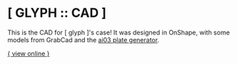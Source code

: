 # [ GLYPH :: CAD ]

This is the CAD for [ glyph ]'s case! It was designed in OnShape, with some models from GrabCad and the [ai03 plate generator](https://kbplate.ai03.com/).

[{ view online }](https://cad.onshape.com/documents/a309a43e7ab9d98fd3e56af4/w/ec765f4ff1bc21db4a251eb8/e/62d9ee1d9fa6e5db3ba2bbb2?renderMode=0&uiState=685db91bc2e0c400d63d1642)